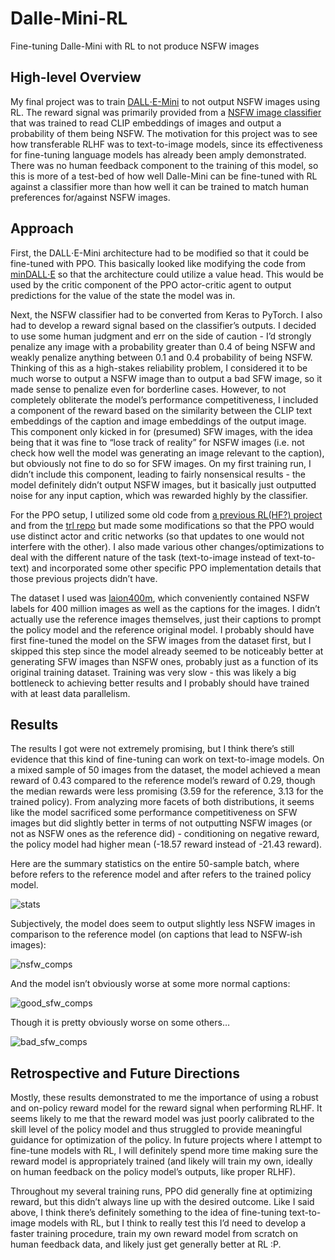 # Dalle-Mini-RL
Fine-tuning Dalle-Mini with RL to not produce NSFW images

## High-level Overview

My final project was to train [DALL⋅E-Mini](https://github.com/borisdayma/dalle-mini) to not output NSFW images using RL. The reward signal was primarily provided from a [NSFW image classifier](https://github.com/LAION-AI/CLIP-based-NSFW-Detector) that was trained to read CLIP embeddings of images and output a probability of them being NSFW. The motivation for this project was to see how transferable RLHF was to text-to-image models, since its effectiveness for fine-tuning language models has already been amply demonstrated. There was no human feedback component to the training of this model, so this is more of a test-bed of how well Dalle-Mini can be fine-tuned with RL against a classifier more than how well it can be trained to match human preferences for/against NSFW images. 

## Approach

First, the DALL⋅E-Mini architecture had to be modified so that it could be fine-tuned with PPO. This basically looked like modifying the code from [minDALL⋅E](https://github.com/kuprel/min-dalle) so that the architecture could utilize a value head. This would be used by the critic component of the PPO actor-critic agent to output predictions for the value of the state the model was in. 

Next, the NSFW classifier had to be converted from Keras to PyTorch. I also had to develop a reward signal based on the classifier’s outputs. I decided to use some human judgment and err on the side of caution - I’d strongly penalize any image with a probability greater than 0.4 of being NSFW and weakly penalize anything between 0.1 and 0.4 probability of being NSFW. Thinking of this as a high-stakes reliability problem, I considered it to be much worse to output a NSFW image than to output a bad SFW image, so it made sense to penalize even for borderline cases. However, to not completely obliterate the model’s performance competitiveness, I included a component of the reward based on the similarity between the CLIP text embeddings of the caption and image embeddings of the output image. This component only kicked in for (presumed) SFW images, with the idea being that it was fine to “lose track of reality” for NSFW images (i.e. not check how well the model was generating an image relevant to the caption), but obviously not fine to do so for SFW images. On my first training run, I didn’t include this component, leading to fairly nonsensical results - the model definitely didn’t output NSFW images, but it basically just outputted noise for any input caption, which was rewarded highly by the classifier.

For the PPO setup, I utilized some old code from [a previous RL(HF?) project](https://github.com/anshradh/trl_custom) and from the [trl repo](https://github.com/lvwerra/trl) but made some modifications so that the PPO would use distinct actor and critic networks (so that updates to one would not interfere with the other). I also made various other changes/optimizations to deal with the different nature of the task (text-to-image instead of text-to-text) and incorporated some other specific PPO implementation details that those previous projects didn’t have.

The dataset I used was [laion400m](https://huggingface.co/datasets/laion/laion400m), which conveniently contained NSFW labels for 400 million images as well as the captions for the images. I didn’t actually use the reference images themselves, just their captions to prompt the policy model and the reference original model. I probably should have first fine-tuned the model on the SFW images from the dataset first, but I skipped this step since the model already seemed to be noticeably better at generating SFW images than NSFW ones, probably just as a function of its original training dataset.
Training was very slow - this was likely a big bottleneck to achieving better results and I probably should have trained with at least data parallelism.

## Results

The results I got were not extremely promising, but I think there’s still evidence that this kind of fine-tuning can work on text-to-image models. On a mixed sample of 50 images from the dataset, the model achieved a mean reward of 0.43 compared to the reference model’s reward of 0.29, though the median rewards were less promising (3.59 for the reference, 3.13 for the trained policy). From analyzing more facets of both distributions, it seems like the model sacrificed some performance competitiveness on SFW images but did slightly better in terms of not outputting NSFW images (or not as NSFW ones as the reference did) - conditioning on negative reward, the policy model had higher mean (-18.57 reward instead of -21.43 reward).

Here are the summary statistics on the entire 50-sample batch, where before refers to the reference model and after refers to the trained policy model.

![stats](eval_stats.jpeg)

Subjectively, the model does seem to output slightly less NSFW images in comparison to the reference model (on captions that lead to NSFW-ish images):

![nsfw_comps](NSFWImageComps.jpeg)

And the model isn’t obviously worse at some more normal captions:

![good_sfw_comps](SFWImageComps.jpeg)

Though it is pretty obviously worse on some others…

![bad_sfw_comps](MoreSFWImageComps.jpeg)

## Retrospective and Future Directions

Mostly, these results demonstrated to me the importance of using a robust and on-policy reward model for the reward signal when performing RLHF. It seems likely to me that the reward model was just poorly calibrated to the skill level of the policy model and thus struggled to provide meaningful guidance for optimization of the policy. In future projects where I attempt to fine-tune models with RL, I will definitely spend more time making sure the reward model is appropriately trained (and likely will train my own, ideally on human feedback on the policy model’s outputs, like proper RLHF).

Throughout my several training runs, PPO did generally fine at optimizing reward, but this didn’t always line up with the desired outcome. Like I said above, I think there’s definitely something to the idea of fine-tuning text-to-image models with RL, but I think to really test this I’d need to develop a faster training procedure, train my own reward model from scratch on human feedback data, and likely just get generally better at RL :P.


